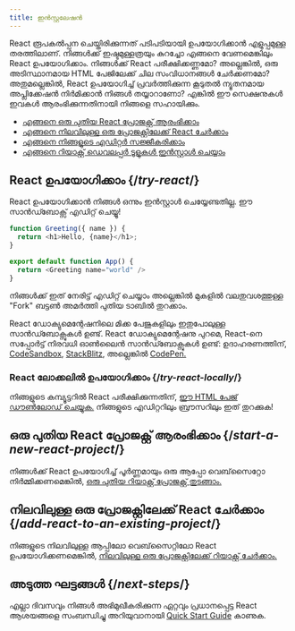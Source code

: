 ```yaml
---
title: ഇൻസ്റ്റലേഷൻ
---
```


<Intro>
React രൂപകൽപ്പന ചെയ്തിരിക്കുന്നത് പടിപടിയായി ഉപയോഗിക്കാൻ എളുപ്പമുള്ള തരത്തിലാണ്. നിങ്ങൾക്ക് ഇഷ്ടമുള്ളത്രയും കുറച്ചോ എങ്ങനെ വേണമെങ്കിലും React ഉപയോഗിക്കാം. നിങ്ങൾക്ക് React പരീക്ഷിക്കണ്ണമോ? അല്ലെങ്കിൽ, ഒരു അടിസ്ഥാനമായ HTML പേജിലേക്ക് ചില സംവിധാനങ്ങൾ ചേർക്കണമോ? അതുമല്ലെങ്കിൽ, React ഉപയോഗിച്ച് പ്രവർത്തിക്കുന്ന കൂടുതൽ ന്യൂതനമായ അപ്ലിക്കേഷൻ നിർമിക്കാൻ നിങ്ങൾ തയ്യാറാണോ? എങ്കിൽ ഈ സെക്ഷനുകൾ ഇവകൾ ആരംഭിക്കുന്നതിനായി നിങ്ങളെ സഹായിക്കും.
</Intro>

<YouWillLearn isChapter={true}>

* [എങ്ങനെ ഒരു പുതിയ React പ്രോജക്റ്റ് ആരംഭിക്കാം](/learn/start-a-new-react-project)
* [എങ്ങനെ നിലവിലുള്ള ഒരു പ്രോജക്റ്റിലേക്ക് React ചേർക്കാം](/learn/add-react-to-an-existing-project)
* [എങ്ങനെ നിങ്ങളുടെ എഡിറ്റർ സജ്ജീകരിക്കാം](/learn/editor-setup)
* [എങ്ങനെ റിയാക്റ്റ് ഡെവലപ്പർ ടൂളുകൾ ഇൻസ്റ്റാൾ ചെയ്യാം](/learn/react-developer-tools)

</YouWillLearn>

## React ഉപയോഗിക്കാം {/*try-react*/}

React ഉപയോഗിക്കാൻ നിങ്ങൾ ഒന്നും ഇൻസ്റ്റാൾ ചെയ്യേണ്ടതില്ല. ഈ സാൻഡ്ബോക്സ് എഡിറ്റ് ചെയ്യൂ!

<Sandpack>

```js
function Greeting({ name }) {
  return <h1>Hello, {name}</h1>;
}

export default function App() {
  return <Greeting name="world" />
}
```

</Sandpack>

നിങ്ങൾക്ക് ഇത് നേരിട്ട് എഡിറ്റ് ചെയ്യാം അല്ലെങ്കിൽ മുകളിൽ വലതുവശത്തുള്ള "Fork" ബട്ടൺ അമർത്തി പുതിയ ടാബിൽ തുറക്കാം.

React ഡോക്യുമെന്റേഷനിലെ മിക്ക പേജുകളിലും ഇതുപോലുള്ള സാൻഡ്ബോക്സുകൾ ഉണ്ട്. React ഡോക്യുമെന്റേഷനു പുറമെ, React-നെ  സപ്പോർട്ട് നിരവധി ഓൺലൈൻ സാൻഡ്ബോക്സുകൾ ഉണ്ട്: ഉദാഹരണത്തിന്, [CodeSandbox](https://codesandbox.io/s/new), [StackBlitz](https://stackblitz.com/fork/react), അല്ലെങ്കിൽ [CodePen.](https://codepen.io/pen?&editors=0010&layout=left&prefill_data_id=3f4569d1-1b11-4bce-bd46-89090eed5ddb)

### React ലോക്കലിൽ ഉപയോഗിക്കാം {/*try-react-locally*/}

നിങ്ങളുടെ കമ്പ്യൂട്ടറിൽ React പരീക്ഷിക്കുന്നതിന്, [ഈ HTML പേജ് ഡൗൺലോഡ് ചെയ്യുക.](https://gist.githubusercontent.com/gaearon/0275b1e1518599bbeafcde4722e79ed1/raw/db72dcbf3384ee1708c4a07d3be79860db04bff0/example.html) നിങ്ങളുടെ എഡിറ്ററിലും ബ്രൗസറിലും ഇത് തുറക്കുക!

## ഒരു പുതിയ React പ്രോജക്റ്റ് ആരംഭിക്കാം {/*start-a-new-react-project*/}

നിങ്ങൾക്ക് React ഉപയോഗിച്ച് പൂർണ്ണമായും ഒരു ആപ്പോ വെബ്‌സൈറ്റോ നിർമ്മിക്കണമെങ്കിൽ, [ഒരു പുതിയ റിയാക്റ്റ് പ്രോജക്റ്റ് തുടങ്ങാം.](/learn/start-a-new-react-project)

## നിലവിലുള്ള ഒരു പ്രോജക്റ്റിലേക്ക് React ചേർക്കാം {/*add-react-to-an-existing-project*/}

നിങ്ങളുടെ നിലവിലുള്ള ആപ്പിലോ വെബ്‌സൈറ്റിലോ React ഉപയോഗിക്കണമെങ്കിൽ, [നിലവിലുള്ള ഒരു പ്രോജക്റ്റിലേക്ക് റിയാക്റ്റ് ചേർക്കാം.](/learn/add-react-to-an-existing-project)

## അടുത്ത ഘട്ടങ്ങൾ {/*next-steps*/}

എല്ലാ ദിവസവും നിങ്ങൾ അഭിമുഖീകരിക്കുന്ന ഏറ്റവും പ്രധാനപ്പെട്ട React ആശയങ്ങളെ സംബന്ധിച്ചു അറിയുവാനായി [Quick Start Guide](/learn) കാണുക.

